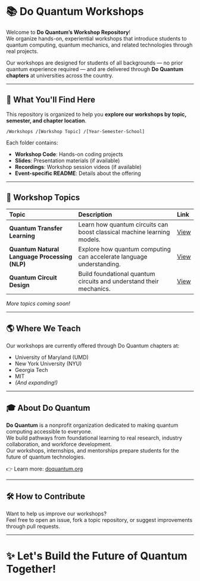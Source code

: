 # 📚 Do Quantum Workshops

Welcome to **Do Quantum’s Workshop Repository**!  
We organize hands-on, experiential workshops that introduce students to quantum computing, quantum mechanics, and related technologies through real projects.

Our workshops are designed for students of all backgrounds — no prior quantum experience required — and are delivered through **Do Quantum chapters** at universities across the country.

---

## 🚀 What You'll Find Here

This repository is organized to help you **explore our workshops by topic, semester, and chapter location**.

`/Workshops /[Workshop Topic] /[Year-Semester-School]`


Each folder contains:
- **Workshop Code**: Hands-on coding projects
- **Slides**: Presentation materials (if available)
- **Recordings**: Workshop session videos (if available)
- **Event-specific README**: Details about the offering

---

## 🧠 Workshop Topics

| Topic | Description | Link |
| :--- | :--- | :--- |
| **Quantum Transfer Learning** | Learn how quantum circuits can boost classical machine learning models. | [View](./Quantum-Transfer-Learning) |
| **Quantum Natural Language Processing (NLP)** | Explore how quantum computing can accelerate language understanding. | [View](./Quantum-NLP) |
| **Quantum Circuit Design** | Build foundational quantum circuits and understand their mechanics. | [View](./Quantum-Circuit-Design) |

_More topics coming soon!_

---

## 🌎 Where We Teach

Our workshops are currently offered through Do Quantum chapters at:
- University of Maryland (UMD)
- New York University (NYU)
- Georgia Tech
- MIT
- _(And expanding!)_

---

## 🎓 About Do Quantum

**Do Quantum** is a nonprofit organization dedicated to making quantum computing accessible to everyone.  
We build pathways from foundational learning to real research, industry collaboration, and workforce development.  
Our workshops, internships, and mentorships prepare students for the future of quantum technologies.

👉 Learn more: [doquantum.org](https://doquantum.org) <!-- Update the link if needed -->

---

## 🛠️ How to Contribute

Want to help us improve our workshops?  
Feel free to open an issue, fork a topic repository, or suggest improvements through pull requests.

---

# ✨ Let's Build the Future of Quantum Together!